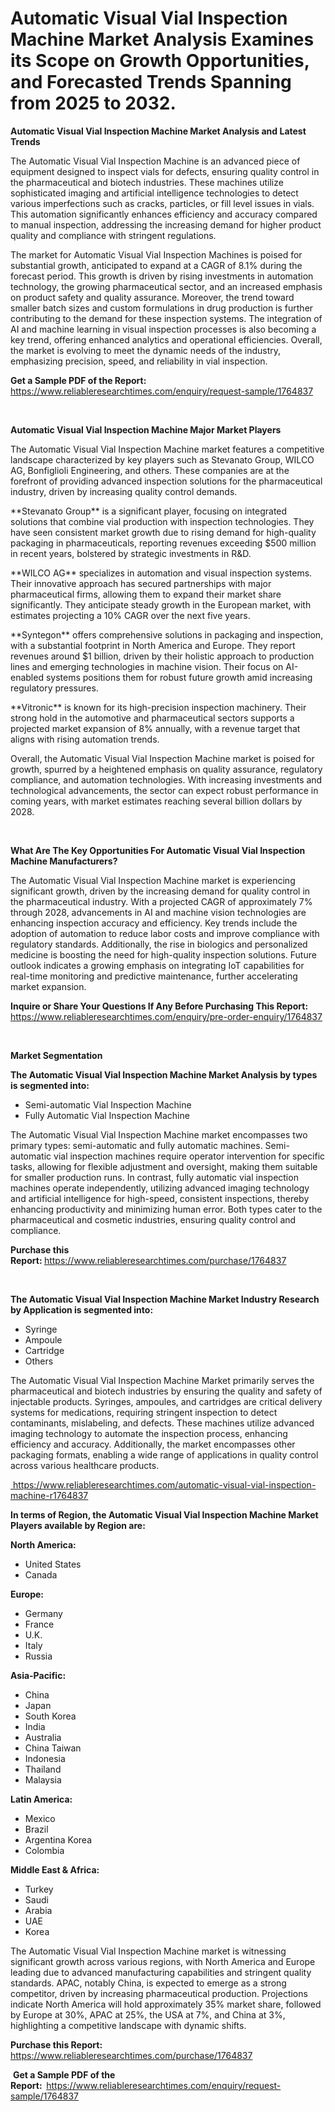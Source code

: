 <p><h1>Automatic Visual Vial Inspection Machine Market Analysis Examines its Scope on Growth Opportunities, and Forecasted Trends Spanning from 2025 to 2032.</h1></p><p><strong>Automatic Visual Vial Inspection Machine Market Analysis and Latest Trends</strong></p>
<p><p>The Automatic Visual Vial Inspection Machine is an advanced piece of equipment designed to inspect vials for defects, ensuring quality control in the pharmaceutical and biotech industries. These machines utilize sophisticated imaging and artificial intelligence technologies to detect various imperfections such as cracks, particles, or fill level issues in vials. This automation significantly enhances efficiency and accuracy compared to manual inspection, addressing the increasing demand for higher product quality and compliance with stringent regulations.</p><p>The market for Automatic Visual Vial Inspection Machines is poised for substantial growth, anticipated to expand at a CAGR of 8.1% during the forecast period. This growth is driven by rising investments in automation technology, the growing pharmaceutical sector, and an increased emphasis on product safety and quality assurance. Moreover, the trend toward smaller batch sizes and custom formulations in drug production is further contributing to the demand for these inspection systems. The integration of AI and machine learning in visual inspection processes is also becoming a key trend, offering enhanced analytics and operational efficiencies. Overall, the market is evolving to meet the dynamic needs of the industry, emphasizing precision, speed, and reliability in vial inspection.</p></p>
<p><strong>Get a Sample PDF of the Report:&nbsp;</strong> <a href="https://www.reliableresearchtimes.com/enquiry/request-sample/1764837?utm_campaign=3678&utm_medium=2&utm_source=Github&utm_content=ia&utm_term=16042025&utm_id=automatic-visual-vial-inspection-machine">https://www.reliableresearchtimes.com/enquiry/request-sample/1764837</a></p>
<p>&nbsp;</p>
<p><strong>Automatic Visual Vial Inspection Machine Major Market Players</strong></p>
<p><p>The Automatic Visual Vial Inspection Machine market features a competitive landscape characterized by key players such as Stevanato Group, WILCO AG, Bonfiglioli Engineering, and others. These companies are at the forefront of providing advanced inspection solutions for the pharmaceutical industry, driven by increasing quality control demands.</p><p>**Stevanato Group** is a significant player, focusing on integrated solutions that combine vial production with inspection technologies. They have seen consistent market growth due to rising demand for high-quality packaging in pharmaceuticals, reporting revenues exceeding $500 million in recent years, bolstered by strategic investments in R&D.</p><p>**WILCO AG** specializes in automation and visual inspection systems. Their innovative approach has secured partnerships with major pharmaceutical firms, allowing them to expand their market share significantly. They anticipate steady growth in the European market, with estimates projecting a 10% CAGR over the next five years.</p><p>**Syntegon** offers comprehensive solutions in packaging and inspection, with a substantial footprint in North America and Europe. They report revenues around $1 billion, driven by their holistic approach to production lines and emerging technologies in machine vision. Their focus on AI-enabled systems positions them for robust future growth amid increasing regulatory pressures.</p><p>**Vitronic** is known for its high-precision inspection machinery. Their strong hold in the automotive and pharmaceutical sectors supports a projected market expansion of 8% annually, with a revenue target that aligns with rising automation trends.</p><p>Overall, the Automatic Visual Vial Inspection Machine market is poised for growth, spurred by a heightened emphasis on quality assurance, regulatory compliance, and automation technologies. With increasing investments and technological advancements, the sector can expect robust performance in coming years, with market estimates reaching several billion dollars by 2028.</p></p>
<p>&nbsp;</p>
<p><strong>What Are The Key Opportunities For Automatic Visual Vial Inspection Machine Manufacturers?</strong></p>
<p><p>The Automatic Visual Vial Inspection Machine market is experiencing significant growth, driven by the increasing demand for quality control in the pharmaceutical industry. With a projected CAGR of approximately 7% through 2028, advancements in AI and machine vision technologies are enhancing inspection accuracy and efficiency. Key trends include the adoption of automation to reduce labor costs and improve compliance with regulatory standards. Additionally, the rise in biologics and personalized medicine is boosting the need for high-quality inspection solutions. Future outlook indicates a growing emphasis on integrating IoT capabilities for real-time monitoring and predictive maintenance, further accelerating market expansion.</p></p>
<p><strong>Inquire or Share Your Questions If Any Before Purchasing This Report:</strong> <a href="https://www.reliableresearchtimes.com/enquiry/pre-order-enquiry/1764837?utm_campaign=3678&utm_medium=2&utm_source=Github&utm_content=ia&utm_term=16042025&utm_id=automatic-visual-vial-inspection-machine">https://www.reliableresearchtimes.com/enquiry/pre-order-enquiry/1764837</a></p>
<p>&nbsp;</p>
<p><strong>Market Segmentation</strong></p>
<p><strong>The Automatic Visual Vial Inspection Machine Market Analysis by types is segmented into:</strong></p>
<p><ul><li>Semi-automatic Vial Inspection Machine</li><li>Fully Automatic Vial Inspection Machine</li></ul></p>
<p><p>The Automatic Visual Vial Inspection Machine market encompasses two primary types: semi-automatic and fully automatic machines. Semi-automatic vial inspection machines require operator intervention for specific tasks, allowing for flexible adjustment and oversight, making them suitable for smaller production runs. In contrast, fully automatic vial inspection machines operate independently, utilizing advanced imaging technology and artificial intelligence for high-speed, consistent inspections, thereby enhancing productivity and minimizing human error. Both types cater to the pharmaceutical and cosmetic industries, ensuring quality control and compliance.</p></p>
<p><strong>Purchase this Report:&nbsp;</strong><a href="https://www.reliableresearchtimes.com/purchase/1764837?utm_campaign=3678&utm_medium=2&utm_source=Github&utm_content=ia&utm_term=16042025&utm_id=automatic-visual-vial-inspection-machine">https://www.reliableresearchtimes.com/purchase/1764837</a></p>
<p>&nbsp;</p>
<p><strong>The Automatic Visual Vial Inspection Machine Market Industry Research by Application is segmented into:</strong></p>
<p><ul><li>Syringe</li><li>Ampoule</li><li>Cartridge</li><li>Others</li></ul></p>
<p><p>The Automatic Visual Vial Inspection Machine Market primarily serves the pharmaceutical and biotech industries by ensuring the quality and safety of injectable products. Syringes, ampoules, and cartridges are critical delivery systems for medications, requiring stringent inspection to detect contaminants, mislabeling, and defects. These machines utilize advanced imaging technology to automate the inspection process, enhancing efficiency and accuracy. Additionally, the market encompasses other packaging formats, enabling a wide range of applications in quality control across various healthcare products.</p></p>
<p><a href="https://www.reliableresearchtimes.com/automatic-visual-vial-inspection-machine-r1764837?utm_campaign=3678&utm_medium=2&utm_source=Github&utm_content=ia&utm_term=16042025&utm_id=automatic-visual-vial-inspection-machine">&nbsp;https://www.reliableresearchtimes.com/automatic-visual-vial-inspection-machine-r1764837</a></p>
<p><strong>In terms of Region, the Automatic Visual Vial Inspection Machine Market Players available by Region are:</strong></p>
<p>
    <p> <strong> North America: </strong>
        <ul>
            <li>United States</li>
            <li>Canada</li>
        </ul>
        </p> 
    <p> <strong> Europe: </strong>
        <ul>
            <li>Germany</li>
            <li>France</li>
            <li>U.K.</li>
            <li>Italy</li>
            <li>Russia</li>
        </ul>
        </p> 
    <p> <strong> Asia-Pacific: </strong>
        <ul>
            <li>China</li>
            <li>Japan</li>
            <li>South Korea</li>
            <li>India</li>
            <li>Australia</li>
            <li>China Taiwan</li>
            <li>Indonesia</li>
            <li>Thailand</li>
            <li>Malaysia</li>
        </ul>
        </p> 
    <p> <strong> Latin America: </strong>
        <ul>
            <li>Mexico</li>
            <li>Brazil</li>
            <li>Argentina Korea</li>
            <li>Colombia</li>
        </ul>
        </p> 
    <p> <strong> Middle East & Africa: </strong>
        <ul>
            <li>Turkey</li>
            <li>Saudi</li>
            <li>Arabia</li>
            <li>UAE</li>
            <li>Korea</li>
        </ul>
    </p>
    </p>
<p><p>The Automatic Visual Vial Inspection Machine market is witnessing significant growth across various regions, with North America and Europe leading due to advanced manufacturing capabilities and stringent quality standards. APAC, notably China, is expected to emerge as a strong competitor, driven by increasing pharmaceutical production. Projections indicate North America will hold approximately 35% market share, followed by Europe at 30%, APAC at 25%, the USA at 7%, and China at 3%, highlighting a competitive landscape with dynamic shifts.</p></p>
<p><strong>Purchase this Report: </strong><a href="https://www.reliableresearchtimes.com/purchase/1764837?utm_campaign=3678&utm_medium=2&utm_source=Github&utm_content=ia&utm_term=16042025&utm_id=automatic-visual-vial-inspection-machine">https://www.reliableresearchtimes.com/purchase/1764837</a></p>
<p>&nbsp;<strong>Get a Sample PDF of the Report:&nbsp;&nbsp;</strong><a href="https://www.reliableresearchtimes.com/enquiry/request-sample/1764837?utm_campaign=3678&utm_medium=2&utm_source=Github&utm_content=ia&utm_term=16042025&utm_id=automatic-visual-vial-inspection-machine">https://www.reliableresearchtimes.com/enquiry/request-sample/1764837</a></p>
<p><strong></strong></p>
<p><p></p><p></p><p></p></p>